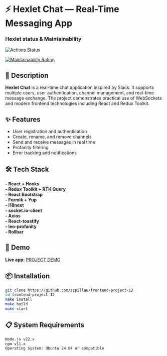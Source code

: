 # ⚡️ Hexlet Chat — Real-Time Messaging App

### Hexlet status & Maintainability
[![Actions Status](https://github.com/zzpillau/frontend-project-12/actions/workflows/hexlet-check.yml/badge.svg)](https://github.com/zzpillau/frontend-project-12/actions)

[![Maintainability Rating](https://sonarcloud.io/api/project_badges/measure?project=zzpillau_frontend-project-12&metric=sqale_rating)](https://sonarcloud.io/summary/new_code?id=zzpillau_frontend-project-12)

## 📌 Description

**Hexlet Chat** is a real-time chat application inspired by Slack. It supports multiple users, user authentication, channel management, and real-time message exchange. The project demonstrates practical use of WebSockets and modern frontend technologies including React and Redux Toolkit.

## ✨ Features

- User registration and authentication  
- Create, rename, and remove channels  
- Send and receive messages in real time  
- Profanity filtering  
- Error tracking and notifications  

## 🛠️ Tech Stack

**- React + Hooks**  
**- Redux Toolkit + RTK Query**  
**- React Bootstrap**  
**- Formik + Yup**  
**- i18next**  
**- socket.io-client**  
**- Axios**  
**- React-toastify**  
**- leo-profanity**  
**- Rollbar**  

## 🚀 Demo

**Live app:** [PROJECT DEMO](https://frontend-project-12-9a36.onrender.com/)  

## 📦 Installation

```bash
git clone https://github.com/zzpillau/frontend-project-12
cd frontend-project-12
make install
make build
make start
```

## 📋 System Requirements

```bash
Node.js v22.x
npm v11.x
Operating System: Ubuntu 24.04 or compatible
```
